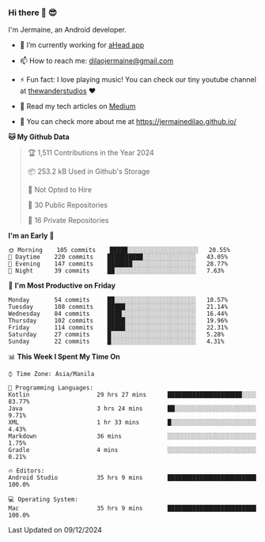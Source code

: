 ### Hi there 👋 😎
I'm Jermaine, an Android developer.

- 🔭 I’m currently working for [aHead app](https://www.ahead-app.com/)

- 📫 How to reach me: dilaojermaine@gmail.com

- ⚡ Fun fact: I love playing music! You can check our tiny youtube channel at [thewanderstudios](https://www.youtube.com/thewanderstudios) ♥️

- 📖 Read my tech articles on [Medium](https://jermainedilao.medium.com/)

- 👀 You can check more about me at https://jermainedilao.github.io/

<!--
**jermainedilao/jermainedilao** is a ✨ _special_ ✨ repository because its `README.md` (this file) appears on your GitHub profile.

Here are some ideas to get you started:

- 🔭 I’m currently working on ...
- 🌱 I’m currently learning ...
- 👯 I’m looking to collaborate on ...
- 🤔 I’m looking for help with ...
- 💬 Ask me about ...
- 📫 How to reach me: ...
- 😄 Pronouns: ...
- ⚡ Fun fact: ...
-->

<!--START_SECTION:waka-->
**🐱 My Github Data** 

> 🏆 1,511 Contributions in the Year 2024
 > 
> 📦 253.2 kB Used in Github's Storage 
 > 
> 🚫 Not Opted to Hire
 > 
> 📜 30 Public Repositories 
 > 
> 🔑 16 Private Repositories  
 > 
**I'm an Early 🐤** 

```text
🌞 Morning    105 commits    █████░░░░░░░░░░░░░░░░░░░░   20.55% 
🌆 Daytime    220 commits    ██████████░░░░░░░░░░░░░░░   43.05% 
🌃 Evening    147 commits    ███████░░░░░░░░░░░░░░░░░░   28.77% 
🌙 Night      39 commits     ██░░░░░░░░░░░░░░░░░░░░░░░   7.63%

```
📅 **I'm Most Productive on Friday** 

```text
Monday       54 commits     ██░░░░░░░░░░░░░░░░░░░░░░░   10.57% 
Tuesday      108 commits    █████░░░░░░░░░░░░░░░░░░░░   21.14% 
Wednesday    84 commits     ████░░░░░░░░░░░░░░░░░░░░░   16.44% 
Thursday     102 commits    █████░░░░░░░░░░░░░░░░░░░░   19.96% 
Friday       114 commits    █████░░░░░░░░░░░░░░░░░░░░   22.31% 
Saturday     27 commits     █░░░░░░░░░░░░░░░░░░░░░░░░   5.28% 
Sunday       22 commits     █░░░░░░░░░░░░░░░░░░░░░░░░   4.31%

```


📊 **This Week I Spent My Time On** 

```text
⌚︎ Time Zone: Asia/Manila

💬 Programming Languages: 
Kotlin                   29 hrs 27 mins      █████████████████████░░░░   83.77% 
Java                     3 hrs 24 mins       ██░░░░░░░░░░░░░░░░░░░░░░░   9.71% 
XML                      1 hr 33 mins        █░░░░░░░░░░░░░░░░░░░░░░░░   4.43% 
Markdown                 36 mins             ░░░░░░░░░░░░░░░░░░░░░░░░░   1.75% 
Gradle                   4 mins              ░░░░░░░░░░░░░░░░░░░░░░░░░   0.21%

🔥 Editors: 
Android Studio           35 hrs 9 mins       █████████████████████████   100.0%

💻 Operating System: 
Mac                      35 hrs 9 mins       █████████████████████████   100.0%

```


 Last Updated on 09/12/2024
<!--END_SECTION:waka-->
